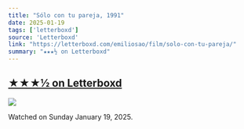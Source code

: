 ```yaml
---
title: "Sólo con tu pareja, 1991"
date: 2025-01-19
tags: ['letterboxd']
source: 'Letterboxd'
link: "https://letterboxd.com/emiliosao/film/solo-con-tu-pareja/"
summary: "★★★½ on Letterboxd"
---
```


## [★★★½ on Letterboxd](https://letterboxd.com/emiliosao/film/solo-con-tu-pareja/)

<p><img src="https://a.ltrbxd.com/resized/film-poster/1/5/6/6/2/15662-only-with-your-partner-0-600-0-900-crop.jpg?v=8c8e2a9c47" /></p>
<p>Watched on Sunday January 19, 2025.</p>